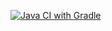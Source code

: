 [![Java CI with Gradle](https://github.com/ElenaSergeevnaKhot/BDD/actions/workflows/gradle.yml/badge.svg)](https://github.com/ElenaSergeevnaKhot/BDD/actions/workflows/gradle.yml)
